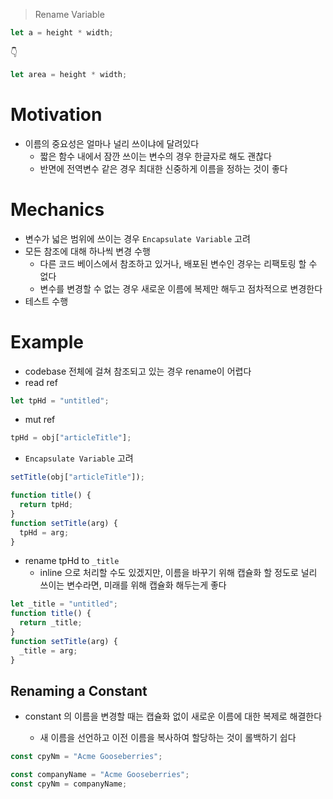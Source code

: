 > Rename Variable

```js
let a = height * width;
```

👇

```js
let area = height * width;
```

# Motivation

- 이름의 중요성은 얼마나 널리 쓰이냐에 달려있다
  - 짧은 함수 내에서 잠깐 쓰이는 변수의 경우 한글자로 해도 괜찮다
  - 반면에 전역변수 같은 경우 최대한 신중하게 이름을 정하는 것이 좋다

# Mechanics

- 변수가 넓은 범위에 쓰이는 경우 `Encapsulate Variable` 고려
- 모든 참조에 대해 하나씩 변경 수행
  - 다른 코드 베이스에서 참조하고 있거나, 배포된 변수인 경우는 리팩토링 할 수 없다
  - 변수를 변경할 수 없는 경우 새로운 이름에 복제만 해두고 점차적으로 변경한다
- 테스트 수행

# Example

- codebase 전체에 걸쳐 참조되고 있는 경우 rename이 어렵다
- read ref

```js
let tpHd = "untitled";
```

- mut ref

```js
tpHd = obj["articleTitle"];
```

- `Encapsulate Variable` 고려

```js
setTitle(obj["articleTitle"]);

function title() {
  return tpHd;
}
function setTitle(arg) {
  tpHd = arg;
}
```

- rename tpHd to `_title`
  - inline 으로 처리할 수도 있겠지만, 이름을 바꾸기 위해 캡슐화 할 정도로 널리 쓰이는 변수라면, 미래를 위해 캡슐화 해두는게 좋다

```js
let _title = "untitled";
function title() {
  return _title;
}
function setTitle(arg) {
  _title = arg;
}
```

## Renaming a Constant

- constant 의 이름을 변경할 때는 캡슐화 없이 새로운 이름에 대한 복제로 해결한다

  - 새 이름을 선언하고 이전 이름을 복사하여 할당하는 것이 롤백하기 쉽다

```js
const cpyNm = "Acme Gooseberries";
```

```js
const companyName = "Acme Gooseberries";
const cpyNm = companyName;
```

